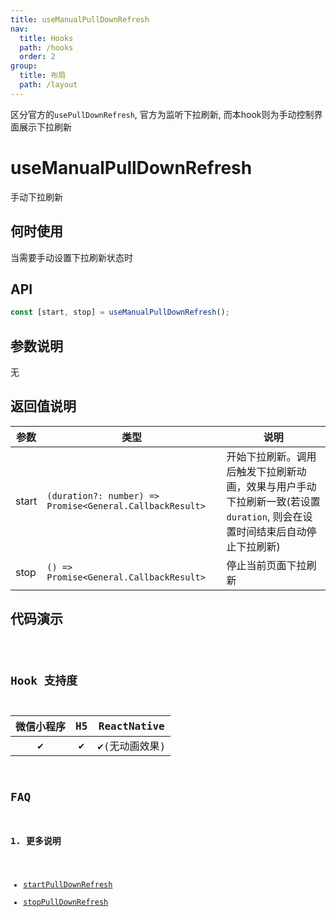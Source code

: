```yaml
---
title: useManualPullDownRefresh
nav:
  title: Hooks
  path: /hooks
  order: 2
group:
  title: 布局
  path: /layout
---
```


<Alert>
  区分官方的<code>usePullDownRefresh</code>, 官方为监听下拉刷新, 而本hook则为手动控制界面展示下拉刷新
</Alert>

# useManualPullDownRefresh

手动下拉刷新

## 何时使用

当需要手动设置下拉刷新状态时

## API

```jsx | pure
const [start, stop] = useManualPullDownRefresh();
```

## 参数说明

无

## 返回值说明

| 参数  | 类型                                                     | 说明                                                                                                                     |
| ----- | -------------------------------------------------------- | ------------------------------------------------------------------------------------------------------------------------ |
| start | `(duration?: number) => Promise<General.CallbackResult>` | 开始下拉刷新。调用后触发下拉刷新动画，效果与用户手动下拉刷新一致(若设置`duration`, 则会在设置时间结束后自动停止下拉刷新) |
| stop  | `() => Promise<General.CallbackResult>`                  | 停止当前页面下拉刷新                                                                                                     |

## 代码演示

<code src="@pages/useManualPullDownRefresh" />

## Hook 支持度

| 微信小程序 | H5  |  ReactNative   |
| :--------: | :-: | :------------: |
|     ✔️     | ✔️  | ✔️(无动画效果) |

## FAQ

### 1. 更多说明

- [startPullDownRefresh](https://developers.weixin.qq.com/miniprogram/dev/api/ui/pull-down-refresh/wx.startPullDownRefresh.html)
- [stopPullDownRefresh](https://developers.weixin.qq.com/miniprogram/dev/api/ui/pull-down-refresh/wx.stopPullDownRefresh.html)
